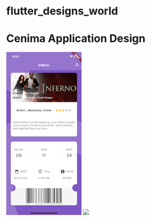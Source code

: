# flutter_designs_world

# Cenima Application Design 

![](/Cinema_app-ScreenShots/Cinema_app-ScreenMain.png) ![](/Cinema_app-ScreenShots/Cinema_app-ScreenDetail.png)
